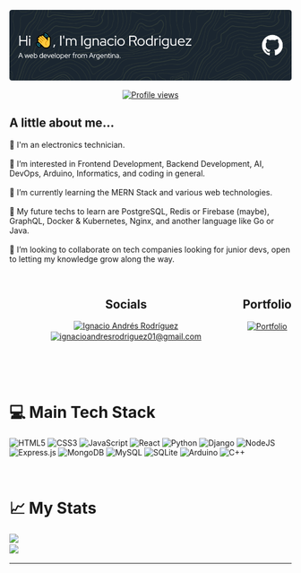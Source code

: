 ![Header](./files/github-header-image.png)

<div align=center>
<a href="https://visitcount.itsvg.in" target="blank">
<img src="https://visitcount.itsvg.in/api?id=IgnacioRodriguez01&icon=0&color=1" width="150" alt="Profile views">
</div>
</a>


## **A little about me...**

🔌 I'm an electronics technician.<br><br>👀 I’m interested in Frontend Development, Backend Development, AI, DevOps, Arduino, Informatics, and coding in general.<br><br>🌱 I’m currently learning the MERN Stack and various web technologies.<br><br>📝 My future techs to learn are PostgreSQL, Redis or Firebase (maybe), GraphQL, Docker & Kubernetes, Nginx, and another language like Go or Java.<br><br>💞️ I’m looking to collaborate on tech companies looking for junior devs, open to letting my knowledge grow along the way.

<br/>


<div style="display:flex;flex-direction:row;justify-content:space-evenly;">
<div align=center>
<h2 style="margin-bottom:15px">Socials</h2>
<a href="https://www.linkedin.com/in/ignacio-andres-rodr%C3%ADguez/" target="blank">
<img align="center" src="https://img.shields.io/badge/LinkedIn-%230077B5.svg?logo=linkedin&logoColor=white&style=for-the-badge" alt="Ignacio Andrés Rodríguez" />
</a>
<a href="mailto:ignacioandresrodriguez01@gmail.com" target="blank">
<img align="center" src="https://img.shields.io/badge/-Mail-red?logo=gmail&logoColor=white&style=for-the-badge" alt="ignacioandresrodriguez01@gmail.com" />
</a>
</div>
<div align=center>
<h2>Portfolio</h2>
<a href="https://ignaciorodriguez.vercel.app/" target="blank">
<img src="https://cdn-icons-png.flaticon.com/512/9901/9901538.png " alt="Portfolio" height="40">
</a>
</div>
</div>

<br/>
<br/>



<br/>
<br/>


# 💻 Main Tech Stack
![HTML5](https://img.shields.io/badge/html5-%23E34F26.svg?style=for-the-badge&logo=html5&logoColor=white) 
![CSS3](https://img.shields.io/badge/css3-%231572B6.svg?style=for-the-badge&logo=css3&logoColor=white) 
![JavaScript](https://img.shields.io/badge/javascript-%23323330.svg?style=for-the-badge&logo=javascript&logoColor=%23F7DF1E)
![React](https://img.shields.io/badge/react-%2320232a.svg?style=for-the-badge&logo=react&logoColor=%2361DAFB)
![Python](https://img.shields.io/badge/python-3670A0?style=for-the-badge&logo=python&logoColor=ffdd54) 
![Django](https://img.shields.io/badge/django-%23092E20.svg?style=for-the-badge&logo=django&logoColor=white) 
![NodeJS](https://img.shields.io/badge/node.js-6DA55F?style=for-the-badge&logo=node.js&logoColor=white) 
![Express.js](https://img.shields.io/badge/express.js-%23404d59.svg?style=for-the-badge&logo=express&logoColor=%2361DAFB)
![MongoDB](https://img.shields.io/badge/MongoDB-%234ea94b.svg?style=for-the-badge&logo=mongodb&logoColor=white) 
![MySQL](https://img.shields.io/badge/mysql-%2300f.svg?style=for-the-badge&logo=mysql&logoColor=white)
![SQLite](https://img.shields.io/badge/sqlite-%2307405e.svg?style=for-the-badge&logo=sqlite&logoColor=white)
![Arduino](https://img.shields.io/badge/-Arduino-00979D?style=for-the-badge&logo=Arduino&logoColor=white) 
![C++](https://img.shields.io/badge/c++-%2300599C.svg?style=for-the-badge&logo=c%2B%2B&logoColor=white)

<br/>

# 📈 My Stats
![](https://github-readme-stats.vercel.app/api/top-langs/?username=IgnacioRodriguez01&theme=noctis_minimus&hide_border=true&include_all_commits=true&count_private=true&layout=compact)<br/>
![](https://github-readme-stats.vercel.app/api?username=IgnacioRodriguez01&theme=noctis_minimus&hide_border=true&include_all_commits=true&count_private=true)<br/> 
<!-- ![](https://github-readme-streak-stats.herokuapp.com/?user=IgnacioRodriguez01&theme=noctis_minimus&hide_border=true)<br/> -->
---

<br/>

<!-- 
Created with:
    -GPRM ( https://gprm.itsvg.in )
    -Github Profile Header Generator (https://leviarista.github.io/github-profile-header-generator/) 
-->